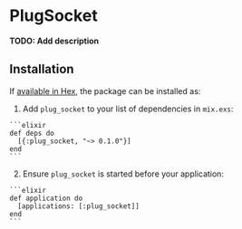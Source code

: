 # PlugSocket

**TODO: Add description**

## Installation

If [available in Hex](https://hex.pm/docs/publish), the package can be installed as:

  1. Add `plug_socket` to your list of dependencies in `mix.exs`:

    ```elixir
    def deps do
      [{:plug_socket, "~> 0.1.0"}]
    end
    ```

  2. Ensure `plug_socket` is started before your application:

    ```elixir
    def application do
      [applications: [:plug_socket]]
    end
    ```

